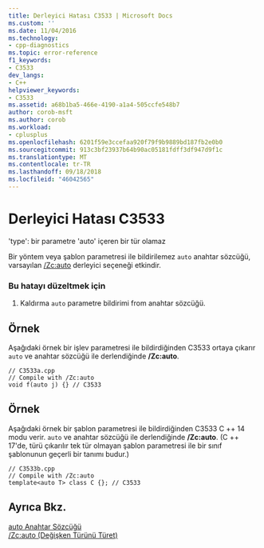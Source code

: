 ```yaml
---
title: Derleyici Hatası C3533 | Microsoft Docs
ms.custom: ''
ms.date: 11/04/2016
ms.technology:
- cpp-diagnostics
ms.topic: error-reference
f1_keywords:
- C3533
dev_langs:
- C++
helpviewer_keywords:
- C3533
ms.assetid: a68b1ba5-466e-4190-a1a4-505ccfe548b7
author: corob-msft
ms.author: corob
ms.workload:
- cplusplus
ms.openlocfilehash: 6201f59e3ccefaa920f79f9b9889bd187fb2e0b0
ms.sourcegitcommit: 913c3bf23937b64b90ac05181fdff3df947d9f1c
ms.translationtype: MT
ms.contentlocale: tr-TR
ms.lasthandoff: 09/18/2018
ms.locfileid: "46042565"
---
```

# <a name="compiler-error-c3533"></a>Derleyici Hatası C3533

'type': bir parametre 'auto' içeren bir tür olamaz

Bir yöntem veya şablon parametresi ile bildirilemez `auto` anahtar sözcüğü, varsayılan [/Zc:auto](../../build/reference/zc-auto-deduce-variable-type.md) derleyici seçeneği etkindir.

### <a name="to-correct-this-error"></a>Bu hatayı düzeltmek için

1. Kaldırma `auto` parametre bildirimi from anahtar sözcüğü.

## <a name="example"></a>Örnek

Aşağıdaki örnek bir işlev parametresi ile bildirdiğinden C3533 ortaya çıkarır `auto` ve anahtar sözcüğü ile derlendiğinde **/Zc:auto**.

```
// C3533a.cpp
// Compile with /Zc:auto
void f(auto j) {} // C3533
```

## <a name="example"></a>Örnek

Aşağıdaki örnek bir şablon parametresi ile bildirdiğinden C3533 C ++ 14 modu verir. `auto` ve anahtar sözcüğü ile derlendiğinde **/Zc:auto**. (C ++ 17'de, türü çıkarılır tek tür olmayan şablon parametresi ile bir sınıf şablonunun geçerli bir tanımı budur.)

```
// C3533b.cpp
// Compile with /Zc:auto
template<auto T> class C {}; // C3533
```

## <a name="see-also"></a>Ayrıca Bkz.

[auto Anahtar Sözcüğü](../../cpp/auto-keyword.md)<br/>
[/Zc:auto (Değişken Türünü Türet)](../../build/reference/zc-auto-deduce-variable-type.md)
